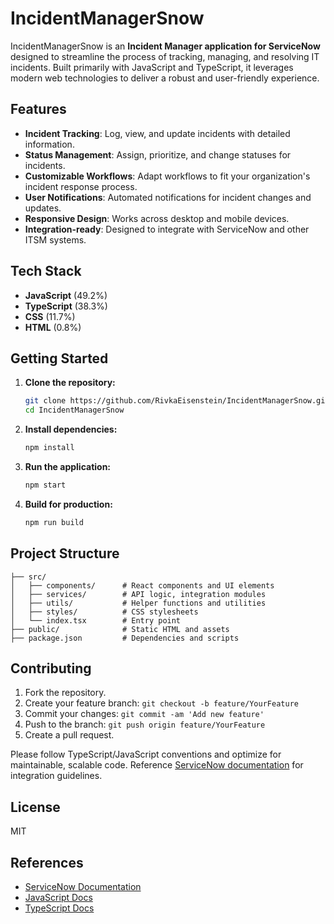 # IncidentManagerSnow

IncidentManagerSnow is an **Incident Manager application for ServiceNow** designed to streamline the process of tracking, managing, and resolving IT incidents. Built primarily with JavaScript and TypeScript, it leverages modern web technologies to deliver a robust and user-friendly experience.

## Features

- **Incident Tracking**: Log, view, and update incidents with detailed information.
- **Status Management**: Assign, prioritize, and change statuses for incidents.
- **Customizable Workflows**: Adapt workflows to fit your organization's incident response process.
- **User Notifications**: Automated notifications for incident changes and updates.
- **Responsive Design**: Works across desktop and mobile devices.
- **Integration-ready**: Designed to integrate with ServiceNow and other ITSM systems.

## Tech Stack

- **JavaScript** (49.2%)
- **TypeScript** (38.3%)
- **CSS** (11.7%)
- **HTML** (0.8%)

## Getting Started

1. **Clone the repository:**
   ```bash
   git clone https://github.com/RivkaEisenstein/IncidentManagerSnow.git
   cd IncidentManagerSnow
   ```

2. **Install dependencies:**
   ```bash
   npm install
   ```

3. **Run the application:**
   ```bash
   npm start
   ```

4. **Build for production:**
   ```bash
   npm run build
   ```

## Project Structure

```plaintext
├── src/
│   ├── components/      # React components and UI elements
│   ├── services/        # API logic, integration modules
│   ├── utils/           # Helper functions and utilities
│   ├── styles/          # CSS stylesheets
│   └── index.tsx        # Entry point
├── public/              # Static HTML and assets
├── package.json         # Dependencies and scripts
```

## Contributing

1. Fork the repository.
2. Create your feature branch: `git checkout -b feature/YourFeature`
3. Commit your changes: `git commit -am 'Add new feature'`
4. Push to the branch: `git push origin feature/YourFeature`
5. Create a pull request.

Please follow TypeScript/JavaScript conventions and optimize for maintainable, scalable code. Reference [ServiceNow documentation](https://docs.servicenow.com/) for integration guidelines.

## License

MIT

## References

- [ServiceNow Documentation](https://docs.servicenow.com/)
- [JavaScript Docs](https://developer.mozilla.org/en-US/docs/Web/JavaScript)
- [TypeScript Docs](https://www.typescriptlang.org/docs/)
